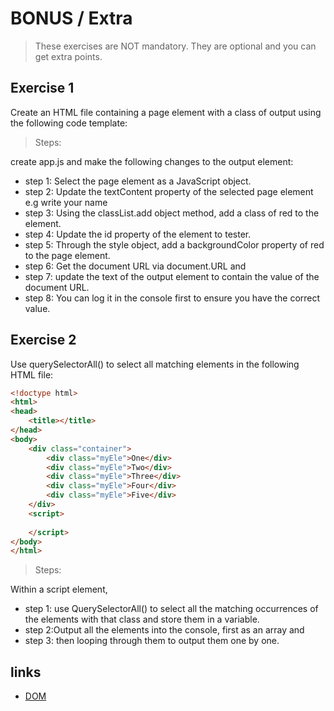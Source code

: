# BONUS / Extra

> These exercises are NOT mandatory. They are optional and you can get extra points.

## Exercise 1

Create an HTML file containing a page element with a class of output using the following code template:

<!DOCTYPE html >
<html>
	<div class="output"></div>
  <script src="app.js"></script>
</html>

> Steps:

create app.js and make the following changes to the output element:

- step 1:  Select the page element as a JavaScript object.
- step 2: Update the textContent property of the selected page element e.g write your name
- step 3: Using the classList.add object method, add a class of red to the element.
- step 4: Update the id property of the element to tester.
- step 5: Through the style object, add a backgroundColor property of red to the page element.
- step 6: Get the document URL via document.URL and 
- step 7: update the text of the output element to contain the value of the document URL. 
- step 8: You can log it in the console first to ensure you have the correct value.

	
## Exercise 2

Use querySelectorAll() to select all matching elements in the following HTML file:

```html
<!doctype html>
<html>
<head>
    <title></title>
</head>
<body>
    <div class="container">
        <div class="myEle">One</div>
        <div class="myEle">Two</div>
        <div class="myEle">Three</div>
        <div class="myEle">Four</div>
        <div class="myEle">Five</div>
    </div>
    <script>
      
    </script>
</body>
</html>
```

> Steps:

Within a script element, 

- step 1: use QuerySelectorAll() to select all the matching occurrences of the elements with that class and store them in a variable.
- step 2:Output all the elements into the console, first as an array and 
- step 3: then looping through them to output them one by one.


## links
- [DOM](https://github.com/ilkkamtk/WebTekniikatJaDigitaalinenMedia/blob/master/JavaScript/DOM.md)